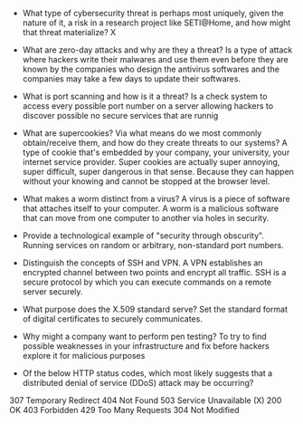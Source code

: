 - What type of cybersecurity threat is perhaps most uniquely, given the nature of it, a risk in a research project like SETI@Home, and how might that threat materialize?
X

- What are zero-day attacks and why are they a threat?
Is a type of attack where hackers write their malwares and use them even before they are known by the companies who design the antivirus softwares and the companies may take a few days to update their softwares. 

- What is port scanning and how is it a threat?
Is a check system to access every possible port number on a server allowing hackers to discover possible no secure services that are runnig

- What are supercookies? Via what means do we most commonly obtain/receive them, and how do they create threats to our systems?
A type of cookie that's embedded by your company, your university, your internet service provider. Super cookies are actually super annoying, super difficult, super dangerous in that sense. Because they can happen without your knowing and cannot be stopped at the browser level. 

- What makes a worm distinct from a virus?
A virus is a piece of software that attaches itself to your computer. A worm is a malicious software that can move from one computer to another via holes in security.

- Provide a technological example of "security through obscurity".
Running services on random or arbitrary, non-standard port numbers.

- Distinguish the concepts of SSH and VPN.
A VPN establishes an encrypted channel between two points and encrypt all traffic. SSH is a secure protocol by which you can execute commands on a remote server securely.

- What purpose does the X.509 standard serve?
Set the standard format of digital certificates to securely communicates.

- Why might a company want to perform pen testing?
To try to find possible weaknesses in your infrastructure and fix before hackers explore it for malicious purposes

- Of the below HTTP status codes, which most likely suggests that a distributed denial of service (DDoS) attack may be occurring?

307 Temporary Redirect
404 Not Found
503 Service Unavailable (X)
200 OK
403 Forbidden
429 Too Many Requests
304 Not Modified
